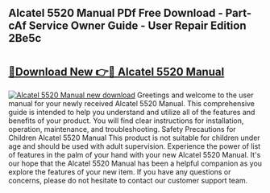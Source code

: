 ## Alcatel 5520 Manual PDf Free Download - Part-cAf Service Owner Guide - User Repair Edition 2Be5c

# <h2><a href="http://bc50418.oget.top/?id=Alcatel+5520+Manual">🔗Download New 👉🔴 Alcatel 5520 Manual</a></h2>

[![Alcatel 5520 Manual new download](https://i.imgur.com/5g1atiW.png)](http://bc50418.oget.top/?id=Alcatel+5520+Manual)
Greetings and welcome to the user manual for your newly received Alcatel 5520 Manual. This comprehensive guide is intended to help you understand and utilize all of the features and benefits of your product. You will find clear instructions for installation, operation, maintenance, and troubleshooting. Safety Precautions for Children Alcatel 5520 Manual This product is not suitable for children under age and should be used with adult supervision. Experience the power of list of features in the palm of your hand with your new Alcatel 5520 Manual. It's our hope that the Alcatel 5520 Manual has been a helpful companion as you explore the features of your new item. If you have any questions or concerns, please do not hesitate to contact our customer support team.
